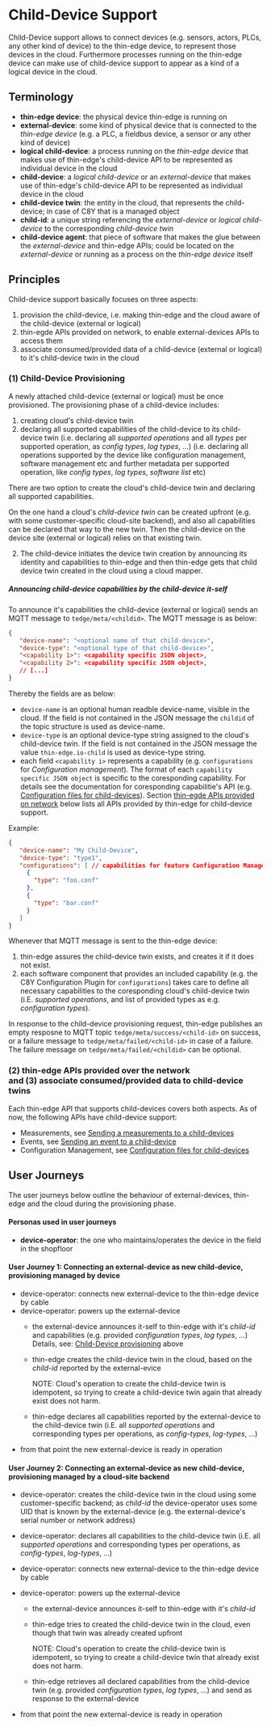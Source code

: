 # Child-Device Support

Child-Device support allows to connect devices (e.g. sensors, actors, PLCs, any other kind of device) to the thin-edge device, to represent those devices in the cloud. Furthermore processes running on the thin-edge device can make use of child-device support to appear as a kind of a logical device in the cloud.

## Terminology
- **thin-edge device**:
  the physical device thin-edge is running on
- **external-device**:
  some kind of physical device that is connected to the _thin-edge device_ (e.g. a PLC, a fieldbus device, a sensor or any other kind of device)
- **logical child-device**:
  a process running on the _thin-edge device_ that makes use of thin-edge's child-device API to be represented as individual device in the cloud
- **child-device**:
  a _logical child-device_ or an _external-device_ that makes use of thin-edge's child-device API to be represented as individual device in the cloud
- **child-device twin**:
  the entity in the cloud, that represents the child-device; in case of C8Y that is a managed object
- **child-id**:
  a unique string referencing the _external-device_ or _logical child-device_ to the corresponding _child-device twin_
- **child-device agent**:
  that piece of software that makes the glue between the _external-device_ and thin-edge APIs; could be located on the _external-device_ or running as a process on the _thin-edge device_ itself

## Principles

Child-device support basically focuses on three aspects:
   1) provision the child-device, i.e. making thin-edge and the cloud aware of the child-device (external or logical) 
   2) thin-egde APIs provided on network, to enable external-devices APIs to access them
   3) associate consumed/provided data of a child-device (external or logical) to it's child-device twin in the cloud

### (1) Child-Device Provisioning

A newly attached child-device (external or logical) must be once provisioned. The provisioning phase of a child-device includes:
  1) creating cloud's child-device twin
  2) declaring all supported capabilities of the child-device to its child-device twin
     (i.e. declaring all _supported operations_ and all _types_ per supported operation, as _config types_, _log types_, ...)
     (i.e. declaring all operations supported by the device like configuration management, software management etc and further metadata per supported operation, like _config types_, _log types_, _software list_ etc)

There are two option to create the cloud's child-device twin and declaring all supported capabilities. 

On the one hand a cloud's _child-device twin_ can be created upfront (e.g. with some customer-specific cloud-site backend), and also all capabilities can be declared that way to the new twin. Then the child-device on the device site (external or logical) relies on that existing twin.

2. The child-device initiates the device twin creation by announcing its identity and capabilities to thin-edge and then thin-edge gets that child device twin created in the cloud using a cloud mapper.

##### Announcing child-device capabilities by the child-device it-self

To announce it's capabilities the child-device (external or logical) sends an MQTT message to `tedge/meta/<childid>`. The MQTT message is as below:

```json
{
   "device-name": "<optional name of that child-device>",
   "device-type": "<optional type of that child-device>",
   "<capability 1>": <capability specific JSON object>,
   "<capability 2>": <capability specific JSON object>,
   // [...]
}
```

Thereby the fields are as below:
   * `device-name` is an optional human readble device-name, visible in the cloud. If the field is not contained in the JSON message the `childid` of the topic structure is used as device-name.
   * `device-type` is an optional device-type string assigned to the cloud's child-device twin. If the field is not contained in the JSON message the value `thin-edge.io-child` is used as device-type string.
   * each field `<capability i>` represents a capability (e.g. `configurations` for _Configuration management_). The format of each `capability specific JSON object` is specific to the coresponding capability. For details see the documentation for coresponding capabilitie's API (e.g. [Configuration files for child-devices](../references/c8y-configuration-management.md#configuration-files-for-child-devices)). 
     Section [thin-egde APIs provided on network](#2-thin-egde-apis-provided-on-network-and-3-associate-consumedprovided-to-child-device-twins) below lists all APIs provided by thin-edge for child-device support.

Example:
```json
{
   "device-name": "My Child-Device",
   "device-type": "type1",
   "configurations": [ // capabilities for feature Configuration Management 
     {
       "type": "foo.conf"
     },
     {
       "type": "bar.conf"
     }
   ]
}
```

Whenever that MQTT message is sent to the thin-edge device:
  1) thin-edge assures the child-device twin exists, and creates it if it does not exist.
  2) each software component that provides an included capability (e.g. the C8Y Configuration Plugin for `configurations`) takes care to define all necessary capabilities to the coresponding cloud's child-device twin (i.E. _supported operations_, and list of provided types as e.g. _configuration types_).

In response to the child-device provisioning request, thin-edge publishes an empty resposne to MQTT topic `tedge/meta/success/<child-id>` on success, or a failure message to `tedge/meta/failed/<child-id>` in case of a failure. The failure message on `tedge/meta/failed/<childid>` can be optional.

### (2) thin-edge APIs provided over the network<br/> and (3) associate consumed/provided data to child-device twins

Each thin-edge API that supports child-devices covers both aspects. As of now, the following APIs have child-device support:
   * Measurements, see [Sending a measurements to a child-devices](../tutorials/send-thin-edge-data.md#sending-measurements-to-child-devices)
   * Events, see [Sending an event to a child-device](../tutorials/send-events.md#sending-an-event-for-a-childexternal-device-to-the-cloud)
   * Configuration Management, see [Configuration files for child-devices](../references/c8y-configuration-management.md#configuration-files-for-child-devices)


## User Journeys

The user journeys below outline the behaviour of external-devices, thin-edge and the cloud during the provisioning phase.

#### Personas used in user journeys
* **device-operator**: the one who maintains/operates the device in the field in the shopfloor
   
#### User Journey 1: Connecting an external-device as new child-device, provisioning managed by device
  - device-operator: connects new external-device to the thin-edge device by cable
  - device-operator: powers up the external-device
    - the external-device announces it-self to thin-edge with it's _child-id_ and capabilities (e.g. provided _configuration types_, _log types_, ...)
      Details, see: [Child-Device provisioning](#1-child-device-provisioning) above
    - thin-edge creates the child-device twin in the cloud, based on the _child-id_ reported by the external-evice

      NOTE: Cloud's operation to create the child-device twin is idempotent, so trying to create a child-device twin again that already exist does not harm.
    - thin-edge declares all capabilities reported by the external-device to the child-device twin (i.E. all _supported operations_ and corresponding types per operations, as _config-types_, _log-types_, ...)
  - from that point the new external-device is ready in operation

#### User Journey 2: Connecting an external-device as new child-device, provisioning managed by a cloud-site backend
  - device-operator: creates the child-device twin in the cloud using some customer-specific backend; as _child-id_ the device-operator uses some UID that is known by the external-device (e.g. the external-device's serial number or network address)
  - device-operator: declares all capabilities to the child-device twin (i.E. all _supported operations_ and corresponding types per operations, as _config-types_, _log-types_, ...)
  - device-operator: connects new external-device to the thin-edge device by cable
  - device-operator: powers up the external-device
    - the external-device announces it-self to thin-edge with it's _child-id_
    - thin-edge tries to created the child-device twin in the cloud, even though that twin was already created upfront

      NOTE: Cloud's operation to create the child-device twin is idempotent, so trying to create a child-device twin that already exist does not harm.

    - thin-edge retrieves all declared capabilities from the child-device twin (e.g. provided _configuration types_, _log types_, ...) and send as response to the external-device

  - from that point the new external-device is ready in operation

